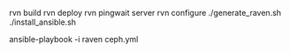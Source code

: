 rvn build
rvn deploy
rvn pingwait server
rvn configure
./generate_raven.sh
./install_ansible.sh

ansible-playbook -i raven ceph.yml
